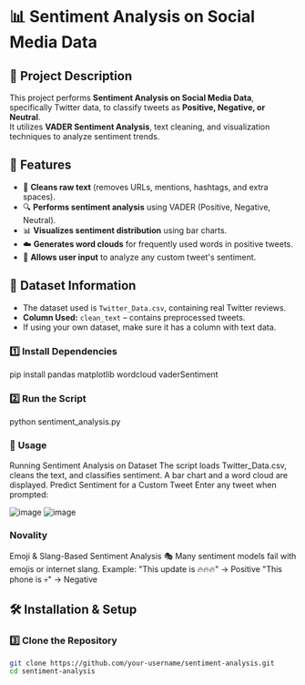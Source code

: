 # 📊 Sentiment Analysis on Social Media Data  

## 📌 Project Description  
This project performs **Sentiment Analysis on Social Media Data**, specifically Twitter data, to classify tweets as **Positive, Negative, or Neutral**.  
It utilizes **VADER Sentiment Analysis**, text cleaning, and visualization techniques to analyze sentiment trends.  

## 🚀 Features  
- 📌 **Cleans raw text** (removes URLs, mentions, hashtags, and extra spaces).  
- 🔍 **Performs sentiment analysis** using VADER (Positive, Negative, Neutral).  
- 📊 **Visualizes sentiment distribution** using bar charts.  
- ☁️ **Generates word clouds** for frequently used words in positive tweets.  
- 📝 **Allows user input** to analyze any custom tweet's sentiment.  

## 📂 Dataset Information  
- The dataset used is `Twitter_Data.csv`, containing real Twitter reviews.  
- **Column Used:** `clean_text` – contains preprocessed tweets.  
- If using your own dataset, make sure it has a column with text data.  


### 1️⃣ **Install Dependencies**
pip install pandas matplotlib wordcloud vaderSentiment

### 2️⃣ **Run the Script**
python sentiment_analysis.py

### 🎯 **Usage**
Running Sentiment Analysis on Dataset
The script loads Twitter_Data.csv, cleans the text, and classifies sentiment.
A bar chart and a word cloud are displayed.
Predict Sentiment for a Custom Tweet
Enter any tweet when prompted:

![image](https://github.com/user-attachments/assets/3a58d253-3b8f-4acc-a45a-1094732b13d4)
![image](https://github.com/user-attachments/assets/525d70ca-d486-44dc-8519-36aa41517a14)


### Novality
Emoji & Slang-Based Sentiment Analysis 🎭
Many sentiment models fail with emojis or internet slang.
Example:
"This update is 🔥🔥🔥" → Positive
"This phone is 💀" → Negative



## 🛠 Installation & Setup  
### 3️⃣ **Clone the Repository**  
```bash
git clone https://github.com/your-username/sentiment-analysis.git
cd sentiment-analysis


